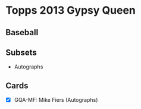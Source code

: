 # Topps 2013 Gypsy Queen
## Baseball

## Subsets

- Autographs

## Cards

- [x] GQA-MF: Mike Fiers (Autographs)<br>

